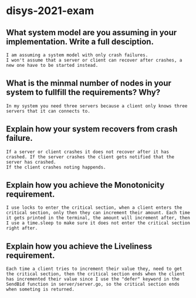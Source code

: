 # disys-2021-exam
## What system model are you assuming in your implementation. Write a full desciption.
    I am assuming a system model with only crash failures.
    I won't assume that a server or client can recover after crashes, a new one have to be started instead.

## What is the minmal number of nodes in your system to fullfill the requirements? Why?
    In my system you need three servers because a client only knows three servers that it can connects to.
## Explain how your system recovers from crash failure.
    If a server or client crashes it does not recover after it has crashed. If the server crashes the client gets notified that the server has crashed. 
    If the client crashes noting happends.
## Explain how you achieve the Monotonicity requirement.
    I use locks to enter the critical section, when a client enters the critical section, only then they can increment their amount. Each time it gets printed in the terminal, the amount will increment after, then I use a time.sleep to make sure it does not enter the critical section right after. 
## Explain how you achieve the Liveliness requirement.
    Each time a client tries to increment their value they, need to get the critical section, then the critical section ends when the client has incremented their value since I use the "defer" keyword in the SendBid function in server/server.go, so the critical section ends when someting is returned. 